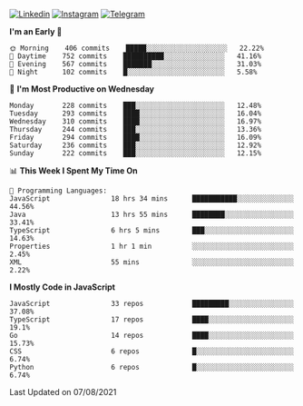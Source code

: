 [![Linkedin](https://img.shields.io/badge/-Archie-blue?style=flat-square&labelColor=gray&logo=Linkedin&logoColor=white&link=https://www.linkedin.com/in/archisdi)](https://www.linkedin.com/in/archisdi)
[![Instagram](https://img.shields.io/badge/-@archisdi-orange?style=flat-square&labelColor=gray&logo=Instagram&logoColor=white&link=https://www.instagram.com/archisdi)](https://www.instagram.com/archisdi)
[![Telegram](https://img.shields.io/badge/-aai-informational?style=flat-square&labelColor=gray&logo=telegram&logoColor=white&link=https://t.me/archisdi)](https://t.me/archisdi)

<!--START_SECTION:waka-->
**I'm an Early 🐤** 

```text
🌞 Morning    406 commits    █████░░░░░░░░░░░░░░░░░░░░   22.22% 
🌆 Daytime    752 commits    ██████████░░░░░░░░░░░░░░░   41.16% 
🌃 Evening    567 commits    ███████░░░░░░░░░░░░░░░░░░   31.03% 
🌙 Night      102 commits    █░░░░░░░░░░░░░░░░░░░░░░░░   5.58%

```
📅 **I'm Most Productive on Wednesday** 

```text
Monday       228 commits    ███░░░░░░░░░░░░░░░░░░░░░░   12.48% 
Tuesday      293 commits    ████░░░░░░░░░░░░░░░░░░░░░   16.04% 
Wednesday    310 commits    ████░░░░░░░░░░░░░░░░░░░░░   16.97% 
Thursday     244 commits    ███░░░░░░░░░░░░░░░░░░░░░░   13.36% 
Friday       294 commits    ████░░░░░░░░░░░░░░░░░░░░░   16.09% 
Saturday     236 commits    ███░░░░░░░░░░░░░░░░░░░░░░   12.92% 
Sunday       222 commits    ███░░░░░░░░░░░░░░░░░░░░░░   12.15%

```


📊 **This Week I Spent My Time On** 

```text
💬 Programming Languages: 
JavaScript               18 hrs 34 mins      ███████████░░░░░░░░░░░░░░   44.56% 
Java                     13 hrs 55 mins      ████████░░░░░░░░░░░░░░░░░   33.41% 
TypeScript               6 hrs 5 mins        ███░░░░░░░░░░░░░░░░░░░░░░   14.63% 
Properties               1 hr 1 min          ░░░░░░░░░░░░░░░░░░░░░░░░░   2.45% 
XML                      55 mins             ░░░░░░░░░░░░░░░░░░░░░░░░░   2.22%

```

**I Mostly Code in JavaScript** 

```text
JavaScript               33 repos            █████████░░░░░░░░░░░░░░░░   37.08% 
TypeScript               17 repos            ████░░░░░░░░░░░░░░░░░░░░░   19.1% 
Go                       14 repos            ████░░░░░░░░░░░░░░░░░░░░░   15.73% 
CSS                      6 repos             █░░░░░░░░░░░░░░░░░░░░░░░░   6.74% 
Python                   6 repos             █░░░░░░░░░░░░░░░░░░░░░░░░   6.74%

```



 Last Updated on 07/08/2021
<!--END_SECTION:waka-->